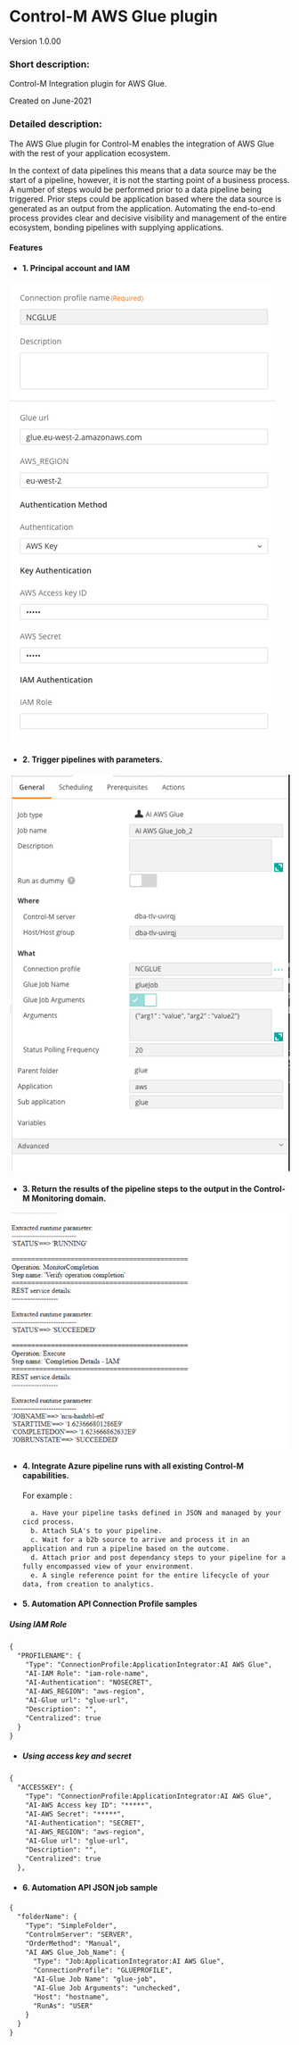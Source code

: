 # Control-M AWS Glue plugin
Version 1.0.00

### Short description:
Control-M Integration plugin for AWS Glue.

Created on June-2021
 
### Detailed description:

The AWS Glue plugin for Control-M enables the integration of AWS Glue with the rest of your application 
ecosystem.

In the context of data pipelines this means that a data source may be the start of a pipeline, however, it is not the 
starting point of a business process. A number of steps would be performed prior to a data pipeline being triggered. 
Prior steps could be application based where the data source is generated as an output from the application. 
Automating the end-to-end process provides clear and decisive visibility and management of the entire ecosystem, 
bonding pipelines with supplying applications.

#### Features

* #### 1. Principal account and IAM 

![connprof](./images/connprof.png)

* #### 2. Trigger pipelines with parameters.

![jobparams](./images/jobparams.png)

* #### 3. Return the results of the pipeline steps to the output in the Control-M Monitoring domain.  

![output](./images/output.png)

* #### 4. Integrate Azure pipeline runs with all existing Control-M capabilities.  
    For example : 
                   
        a. Have your pipeline tasks defined in JSON and managed by your cicd process.          
        b. Attach SLA's to your pipeline.
        c. Wait for a b2b source to arrive and process it in an application and run a pipeline based on the outcome.
        d. Attach prior and post dependancy steps to your pipeline for a fully encompassed view of your environment.
        e. A single reference point for the entire lifecycle of your data, from creation to analytics.

* #### 5. Automation API Connection Profile samples

##### Using IAM Role
```
{
  "PROFILENAME": {
    "Type": "ConnectionProfile:ApplicationIntegrator:AI AWS Glue",
    "AI-IAM Role": "iam-role-name",
    "AI-Authentication": "NOSECRET",
    "AI-AWS_REGION": "aws-region",
    "AI-Glue url": "glue-url",
    "Description": "",
    "Centralized": true
  }
}
```
* #####  Using access key and secret
```
{
  "ACCESSKEY": {
    "Type": "ConnectionProfile:ApplicationIntegrator:AI AWS Glue",
    "AI-AWS Access key ID": "*****",
    "AI-AWS Secret": "*****",
    "AI-Authentication": "SECRET",
    "AI-AWS_REGION": "aws-region",
    "AI-Glue url": "glue-url",
    "Description": "",
    "Centralized": true
  },
```

* #### 6. Automation API JSON job sample

```
{
  "folderName": {
    "Type": "SimpleFolder",
    "ControlmServer": "SERVER",
    "OrderMethod": "Manual",
    "AI AWS Glue_Job_Name": {
      "Type": "Job:ApplicationIntegrator:AI AWS Glue",
      "ConnectionProfile": "GLUEPROFILE",
      "AI-Glue Job Name": "glue-job",
      "AI-Glue Job Arguments": "unchecked",
      "Host": "hostname",
      "RunAs": "USER"
    }
  }
}
```




